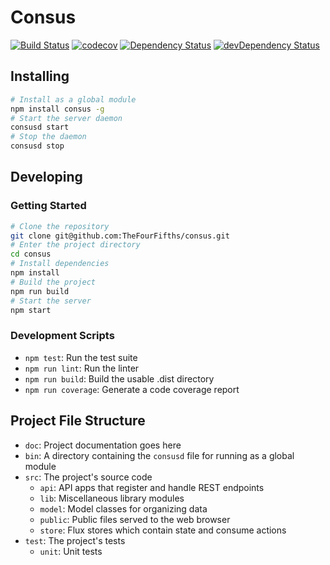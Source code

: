 # Consus

[![Build Status](https://travis-ci.org/TheFourFifths/consus.svg?branch=dev)](https://travis-ci.org/TheFourFifths/consus)
[![codecov](https://codecov.io/gh/TheFourFifths/consus/branch/dev/graph/badge.svg)](https://codecov.io/gh/TheFourFifths/consus)
[![Dependency Status](https://david-dm.org/TheFourFifths/consus.svg)](https://david-dm.org/TheFourFifths/consus)
[![devDependency Status](https://david-dm.org/TheFourFifths/consus/dev-status.svg)](https://david-dm.org/TheFourFifths/consus?type=dev)

## Installing

```bash
# Install as a global module
npm install consus -g
# Start the server daemon
consusd start
# Stop the daemon
consusd stop
```

## Developing

### Getting Started

```bash
# Clone the repository
git clone git@github.com:TheFourFifths/consus.git
# Enter the project directory
cd consus
# Install dependencies
npm install
# Build the project
npm run build
# Start the server
npm start
```

### Development Scripts

* `npm test`: Run the test suite
* `npm run lint`: Run the linter
* `npm run build`: Build the usable .dist directory
* `npm run coverage`: Generate a code coverage report

## Project File Structure

* `doc`: Project documentation goes here
* `bin`: A directory containing the `consusd` file for running as a global module
* `src`: The project's source code
    * `api`: API apps that register and handle REST endpoints
    * `lib`: Miscellaneous library modules
    * `model`: Model classes for organizing data
    * `public`: Public files served to the web browser
    * `store`: Flux stores which contain state and consume actions
* `test`: The project's tests
    * `unit`: Unit tests
